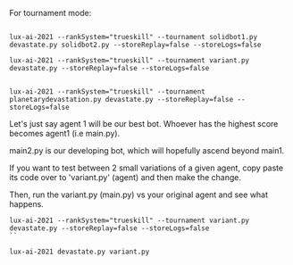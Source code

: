 For tournament mode:

```

lux-ai-2021 --rankSystem="trueskill" --tournament solidbot1.py devastate.py solidbot2.py --storeReplay=false --storeLogs=false

lux-ai-2021 --rankSystem="trueskill" --tournament variant.py devastate.py --storeReplay=false --storeLogs=false


lux-ai-2021 --rankSystem="trueskill" --tournament planetarydevastation.py devastate.py --storeReplay=false --storeLogs=false

```


Let's just say agent 1 will be our best bot. Whoever has the highest score becomes agent1 (i.e main.py).

main2.py is our developing bot, which will hopefully ascend beyond main1.

If you want to test between 2 small variations of a given agent, copy paste its code over to 'variant.py' (agent) and then make the change.

Then, run the variant.py (main.py) vs your original agent and see what happens.

```
lux-ai-2021 --rankSystem="trueskill" --tournament variant.py  devastate.py --storeReplay=false --storeLogs=false
``

lux-ai-2021 devastate.py variant.py